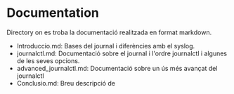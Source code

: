 # Documentation

Directory on es troba la documentació realitzada en format markdown.

* Introduccio.md: Bases del journal i diferències amb el syslog.
* journalctl.md: Documentació sobre el journal i l'ordre journalctl i algunes de les seves opcions.
* advanced_journalctl.md: Documentació sobre un ús més avançat del journalctl
* Conclusio.md: Breu descripció de 

